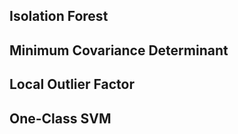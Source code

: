 ## Isolation Forest

## Minimum Covariance Determinant

## Local Outlier Factor

## One-Class SVM



